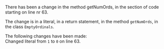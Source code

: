 There has been a change in the method getNumOrds, in the section of code starting on line nr 63.
  
The change is in a literal, in a return statement, in the method ```getNumOrds```, in the class ```EmptyOrdinals```.
  
The following changes have been made:  
Changed literal from ```1``` to ```0``` on line 63.  
